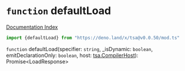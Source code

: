 # `function` defaultLoad

[Documentation Index](../README.md)

```ts
import {defaultLoad} from "https://deno.land/x/tsa@v0.0.50/mod.ts"
```

`function` defaultLoad(specifier: `string`, \_isDynamic: `boolean`, emitDeclarationOnly: `boolean`, host: [tsa.CompilerHost](../interface.CompilerHost/README.md)): Promise\<LoadResponse>


